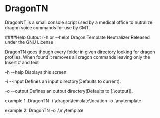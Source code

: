 # DragonTN

DragonNT is a small console script used by a medical office to nutralize dragon voice commands for use by GMT.

####Help Output (-h or --help)
Dragon Template Neutralizer
Released under the GNU License

DragonTN goes though every folder in given directory
looking for dragon profiles.
When found it removes all
dragon commands leaving only the
Insert # and text

-h --help   Displays this screen.

-i --input  Defines an input directory(Defaults to current).

-o --output Defines an output directory(Defaults to [.\output]).

example 1: DragonTN -i \\dragon\template\location -o .\mytemplate

example 2: DragonTN -o .\mytemplate
